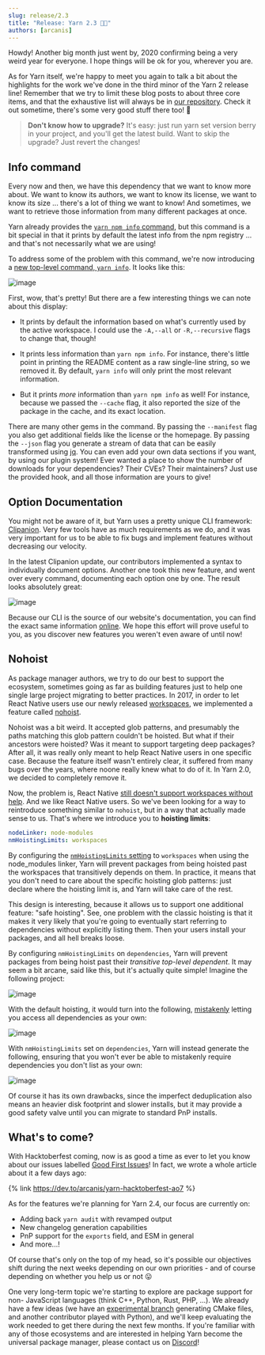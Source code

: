 ```yaml
---
slug: release/2.3
title: "Release: Yarn 2.3 🍦✨"
authors: [arcanis]
---
```


Howdy! Another big month just went by, 2020 confirming being a very weird year for everyone. I hope things will be ok for you, wherever you are.

As for Yarn itself, we're happy to meet you again to talk a bit about the highlights for the work we've done in the third minor of the Yarn 2 release line! Remember that we try to limit these blog posts to about three core items, and that the exhaustive list will always be in [our repository](https://github.com/yarnpkg/berry/blob/master/CHANGELOG.md). Check it out sometime, there's some very good stuff there too! 📝

> **Don't know how to upgrade?** It's easy: just run yarn set version berry in your project, and you'll get the latest build. Want to skip the upgrade? Just revert the changes!

## Info command

Every now and then, we have this dependency that we want to know more about. We want to know its authors, we want to know its license, we want to know its size ... there's a lot of thing we want to know! And sometimes, we want to retrieve those information from many different packages at once.

Yarn already provides the [`yarn npm info` command](https://yarnpkg.com/cli/npm/info), but this command is a bit special in that it prints  by default the latest info from the npm registry ... and that's not necessarily what we are using!

To address some of the problem with this command, we're now introducing a [new top-level command, `yarn info`](https://yarnpkg.com/cli/info). It looks like this:

![image](https://user-images.githubusercontent.com/1037931/94694323-02cbe900-0335-11eb-8166-c21b1c66ffe9.png)

First, wow, that's pretty! But there are a few interesting things we can note about this display:

- It prints by default the information based on what's currently used by the active workspace. I could use the `-A,--all` or `-R,--recursive` flags to change that, though!

- It prints less information than `yarn npm info`. For instance, there's little point in printing the README content as a raw single-line string, so we removed it. By default, `yarn info` will only print the most relevant information.

- But it prints *more* information than `yarn npm info` as well! For instance, because we passed the `--cache` flag, it also reported the size of the package in the cache, and its exact location.

There are many other gems in the command. By passing the `--manifest` flag you also get additional fields like the license or the homepage. By passing the `--json` flag you generate a stream of data that can be easily transformed using [jq](https://stedolan.github.io/jq/). You can even add your own data sections if you want, by using our plugin system! Ever wanted a place to show the number of downloads for your dependencies? Their CVEs? Their maintainers? Just use the provided hook, and all those information are yours to give!

## Option Documentation

You might not be aware of it, but Yarn uses a pretty unique CLI framework: [Clipanion](https://github.com/arcanis/clipanion). Very few tools have as much requirements as we do, and it was very important for us to be able to fix bugs and implement features without decreasing our velocity.

In the latest Clipanion update, our contributors implemented a syntax to individually document options. Another one took this new feature, and went over every command, documenting each option one by one. The result looks absolutely great:

![image](https://user-images.githubusercontent.com/1037931/94702462-162f8200-033e-11eb-965a-f08dadaf2064.png)

Because our CLI is the source of our website's documentation, you can find the exact same information [online](https://yarnpkg.com/cli/add). We hope this effort will prove useful to you, as you discover new features you weren't even aware of until now!

## Nohoist

As package manager authors, we try to do our best to support the ecosystem, sometimes going as far as building features just to help one single large project migrating to better practices. In 2017, in order to let React Native users use our newly released [workspaces](https://yarnpkg.com/features/workspaces), we implemented a feature called [nohoist](https://classic.yarnpkg.com/blog/2018/02/15/nohoist/).

Nohoist was a bit weird. It accepted glob patterns, and presumably the paths matching this glob pattern couldn't be hoisted. But what if their ancestors were hoisted? Was it meant to support targeting deep packages? After all, it was really only meant to help React Native users in one specific case. Because the feature itself wasn't entirely clear, it suffered from many bugs over the years, where noone really knew what to do of it. In Yarn 2.0, we decided to completely remove it.

Now, the problem is, React Native [still doesn't support workspaces without help](https://github.com/facebook/react-native/issues/20832). And we like React Native users. So we've been looking for a way to reintroduce something similar to `nohoist`, but in a way that actually made sense to us. That's where we introduce you to **hoisting limits**:

```yaml
nodeLinker: node-modules
nmHoistingLimits: workspaces
```

By configuring the [`nmHoistingLimits` setting](https://yarnpkg.com/configuration/yarnrc#nmHoistingLimits) to `workspaces` when using the node_modules linker, Yarn will prevent packages from being hoisted past the workspaces that transitively depends on them. In practice, it means that you don't need to care about the specific hoisting glob patterns: just declare where the hoisting limit is, and Yarn will take care of the rest.

This design is interesting, because it allows us to support one additional feature: "safe hoisting". See, one problem with the classic hoisting is that it makes it very likely that you're going to eventually start referring to dependencies without explicitly listing them. Then your users install your packages, and all hell breaks loose.

By configuring `nmHoistingLimits` on `dependencies`, Yarn will prevent packages from being hoist past their *transitive top-level dependent*. It may seem a bit arcane, said like this, but it's actually quite simple! Imagine the following project:

![image](https://user-images.githubusercontent.com/1037931/94700298-943e5980-033b-11eb-95c7-564ab70e5fae.png)

With the default hoisting, it would turn into the following, [mistakenly](https://yarnpkg.com/advanced/rulebook#packages-should-only-ever-require-what-they-formally-list-in-their-dependencies) letting you access all dependencies as your own:

![image](https://user-images.githubusercontent.com/1037931/94702122-b0db9100-033d-11eb-8cca-7d4071473441.png)

With `nmHoistingLimits` set on `dependencies`, Yarn will instead generate the following, ensuring that you won't ever be able to mistakenly require dependencies you don't list as your own:

![image](https://user-images.githubusercontent.com/1037931/94701050-7c1b0a00-033c-11eb-8419-abd52b651da1.png)

Of course it has its own drawbacks, since the imperfect deduplication also means an heavier disk footprint and slower installs, but it may provide a good safety valve until you can migrate to standard PnP installs.

## What's to come?

With Hacktoberfest coming, now is as good a time as ever to let you know about our issues labelled [Good First Issues](https://github.com/yarnpkg/berry/issues?q=is%3Aopen+is%3Aissue+label%3A%22good+first+issue%22)! In fact, we wrote a whole article about it a few days ago:

{% link https://dev.to/arcanis/yarn-hacktoberfest-ao7 %}

As for the features we're planning for Yarn 2.4, our focus are currently on:

- Adding back `yarn audit` with revamped output
- New changelog generation capabilities
- PnP support for the `exports` field, and ESM in general
- And more...!

Of course that's only on the top of my head, so it's possible our objectives shift during the next weeks depending on our own priorities - and of course depending on whether you help us or not 😛

One very long-term topic we're starting to explore are package support for non-
JavaScript languages (think C++, Python, Rust, PHP, ...). We already have a few ideas (we have an [experimental branch](https://github.com/yarnpkg/berry/pull/1697) generating CMake files, and another contributor played with Python), and we'll keep evaluating the work needed to get there during the next few months. If you're familiar with any of those ecosystems and are interested in helping Yarn become the universal package manager, please contact us on [Discord](https://discord.com/invite/yarnpkg)!
